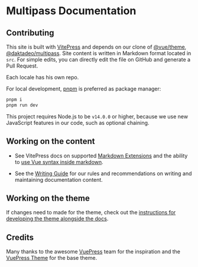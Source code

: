 # Multipass Documentation 

## Contributing

This site is built with [VitePress](https://github.com/vuejs/vitepress) and depends on our clone of [@vue/theme](https://github.com/vuejs/vue-theme), [@daktadeo/multipass](https://github.com/daktadeo/multipass). Site content is written in Markdown format located in `src`. For simple edits, you can directly edit the file on GitHub and generate a Pull Request.

Each locale has his own repo.

For local development, [pnpm](https://pnpm.io/) is preferred as package manager:

```bash
pnpm i
pnpm run dev
```

This project requires Node.js to be `v14.0.0` or higher, because we use new JavaScript features in our code, such as optional chaining.


## Working on the content

- See VitePress docs on supported [Markdown Extensions](https://vitepress.vuejs.org/guide/markdown) and the ability to [use Vue syntax inside markdown](https://vitepress.vuejs.org/guide/using-vue).

- See the [Writing Guide](https://github.com/vuejs/docs/blob/main/.github/contributing/writing-guide.md) for our rules and recommendations on writing and maintaining documentation content.

## Working on the theme

If changes need to made for the theme, check out the [instructions for developing the theme alongside the docs](https://github.com/vuejs/vue-theme#developing-with-real-content).


## Credits
Many thanks to the awesome [VuePress](https://vuepress.vuejs.org/) team for the inspiration and the [VuePress Theme](https://github.com/vuejs/vue-theme) for the base theme.
 
